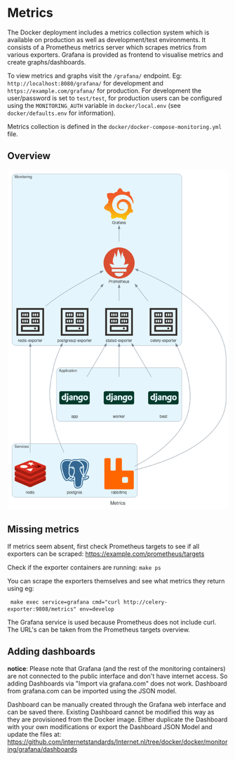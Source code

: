 # Metrics

The Docker deployment includes a metrics collection system which is available on production as well as development/test environments. It consists of a Prometheus metrics server which scrapes metrics from various exporters. Grafana is provided as frontend to visualise metrics and create graphs/dashboards.

To view metrics and graphs visit the `/grafana/` endpoint. Eg: `http://localhost:8080/grafana/` for development and `https://example.com/grafana/` for production. For development the user/password is set to `test/test`, for production users can be configured using the `MONITORING_AUTH` variable in `docker/local.env` (see `docker/defaults.env` for information).

Metrics collection is defined in the `docker/docker-compose-monitoring.yml` file.

## Overview

![Metrics system overview](images/metrics.png)

## Missing metrics

If metrics seem absent, first check Prometheus targets to see if all exporters can be scraped: https://example.com/prometheus/targets

Check if the exporter containers are running: `make ps`

You can scrape the exporters themselves and see what metrics they return using eg:

     make exec service=grafana cmd="curl http://celery-exporter:9808/metrics" env=develop

The Grafana service is used because Prometheus does not include curl. The URL's can be taken from the Prometheus targets overview.

## Adding dashboards

**notice**: Please note that Grafana (and the rest of the monitoring containers) are not connected to the public interface and don't have internet access. So adding Dashboards via "Import via grafana.com" does not work. Dashboard from grafana.com can be imported using the JSON model.

Dashboard can be manually created through the Grafana web interface and can be saved there. Existing Dashboard cannot be modified this way as they are provisioned from the Docker image. Either duplicate the Dashboard with your own modifications or export the Dashboard JSON Model and update the files at: https://github.com/internetstandards/Internet.nl/tree/docker/docker/monitoring/grafana/dashboards